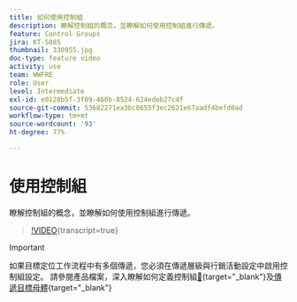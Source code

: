 ```yaml
---
title: 如何使用控制組
description: 瞭解控制組的概念，並瞭解如何使用控制組進行傳遞。
feature: Control Groups
jira: KT-5085
thumbnail: 330955.jpg
doc-type: feature video
activity: use
team: WWFRE
role: User
level: Intermediate
exl-id: e0128b5f-3f09-460b-8524-624edeb27c4f
source-git-commit: 53682271ea3bc8655f3ec2621e67aadf4befd0ad
workflow-type: tm+mt
source-wordcount: '93'
ht-degree: 77%

---
```


# 使用控制組

瞭解控制組的概念，並瞭解如何使用控制組進行傳遞。

>[!VIDEO](https://video.tv.adobe.com/v/330955?quality=12&learn=on){transcript=true}

>[!IMPORTANT]
>如果目標定位工作流程中有多個傳遞，您必須在傳遞層級與行銷活動設定中啟用控制組設定。
>請參閱產品檔案，深入瞭解如何定義控制組[&#128279;](https://experienceleague.adobe.com/docs/campaign-classic/using/orchestrating-campaigns/orchestrate-campaigns/marketing-campaign-target.html?lang=zh-Hant#defining-a-control-group){target="_blank"}及[傳遞目標母體](https://experienceleague.adobe.com/docs/campaign-classic/using/sending-messages/key-steps-when-creating-a-delivery/steps-defining-the-target-population.html?lang=zh-Hant){target="_blank"}
